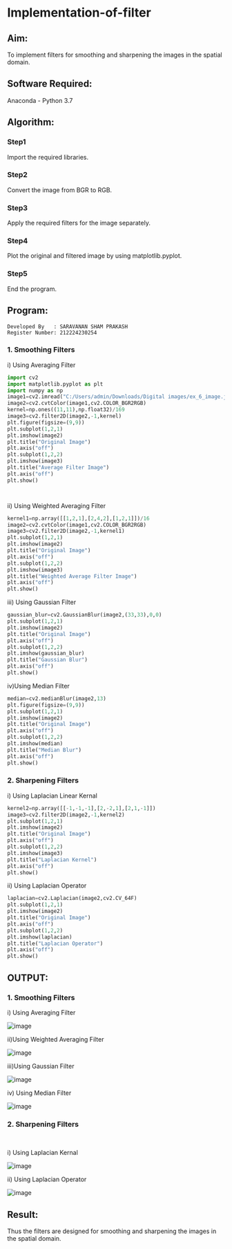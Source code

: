 # Implementation-of-filter
## Aim:
To implement filters for smoothing and sharpening the images in the spatial domain.

## Software Required:
Anaconda - Python 3.7

## Algorithm:
### Step1
Import the required libraries.

### Step2
Convert the image from BGR to RGB.

### Step3
Apply the required filters for the image separately.

### Step4
Plot the original and filtered image by using matplotlib.pyplot.

### Step5
End the program.

## Program:
```
Developed By   : SARAVANAN SHAM PRAKASH
Register Number: 212224230254
```

### 1. Smoothing Filters

i) Using Averaging Filter
```python
import cv2
import matplotlib.pyplot as plt
import numpy as np
image1=cv2.imread("C:/Users/admin/Downloads/Digital images/ex_6_image.jpg")
image2=cv2.cvtColor(image1,cv2.COLOR_BGR2RGB)
kernel=np.ones((11,11),np.float32)/169
image3=cv2.filter2D(image2,-1,kernel)
plt.figure(figsize=(9,9))
plt.subplot(1,2,1)
plt.imshow(image2)
plt.title("Original Image")
plt.axis("off")
plt.subplot(1,2,2)
plt.imshow(image3)
plt.title("Average Filter Image")
plt.axis("off")
plt.show()




```
ii) Using Weighted Averaging Filter
```python
kernel1=np.array([[1,2,1],[2,4,2],[1,2,1]])/16
image2=cv2.cvtColor(image1,cv2.COLOR_BGR2RGB)
image3=cv2.filter2D(image2,-1,kernel1)
plt.subplot(1,2,1)
plt.imshow(image2)
plt.title("Original Image")
plt.axis("off")
plt.subplot(1,2,2)
plt.imshow(image3)
plt.title("Weighted Average Filter Image")
plt.axis("off")
plt.show()
```
iii) Using Gaussian Filter
```python
gaussian_blur=cv2.GaussianBlur(image2,(33,33),0,0)
plt.subplot(1,2,1)
plt.imshow(image2)
plt.title("Original Image")
plt.axis("off")
plt.subplot(1,2,2)
plt.imshow(gaussian_blur)
plt.title("Gaussian Blur")
plt.axis("off")
plt.show()
```
iv)Using Median Filter
```python
median=cv2.medianBlur(image2,13)
plt.figure(figsize=(9,9))
plt.subplot(1,2,1)
plt.imshow(image2)
plt.title("Original Image")
plt.axis("off")
plt.subplot(1,2,2)
plt.imshow(median)
plt.title("Median Blur")
plt.axis("off")
plt.show()


```

### 2. Sharpening Filters
i) Using Laplacian Linear Kernal
```python
kernel2=np.array([[-1,-1,-1],[2,-2,1],[2,1,-1]])
image3=cv2.filter2D(image2,-1,kernel2)
plt.subplot(1,2,1)
plt.imshow(image2)
plt.title("Original Image")
plt.axis("off")
plt.subplot(1,2,2)
plt.imshow(image3)
plt.title("Laplacian Kernel")
plt.axis("off")
plt.show()
```
ii) Using Laplacian Operator
```python
laplacian=cv2.Laplacian(image2,cv2.CV_64F)
plt.subplot(1,2,1)
plt.imshow(image2)
plt.title("Original Image")
plt.axis("off")
plt.subplot(1,2,2)
plt.imshow(laplacian)
plt.title("Laplacian Operator")
plt.axis("off")
plt.show()
```

## OUTPUT:
### 1. Smoothing Filters

i) Using Averaging Filter

![image](https://github.com/user-attachments/assets/8de60f25-df40-44a9-bd43-0dad0de04510)


ii)Using Weighted Averaging Filter

![image](https://github.com/user-attachments/assets/b0635f8c-8d64-4432-9b9b-b424ad8be12c)


iii)Using Gaussian Filter

![image](https://github.com/user-attachments/assets/06208d6e-ceb5-40f0-be48-0d7c687a59a4)



iv) Using Median Filter

![image](https://github.com/user-attachments/assets/270ecffe-02fc-48c8-b017-1a3ed2fca26c)



### 2. Sharpening Filters
</br>

i) Using Laplacian Kernal

![image](https://github.com/user-attachments/assets/219da5d6-2e5c-4510-b70b-df27755150b1)



ii) Using Laplacian Operator

![image](https://github.com/user-attachments/assets/51a6b766-96b6-4029-9db3-639d303296c9)


## Result:
Thus the filters are designed for smoothing and sharpening the images in the spatial domain.
